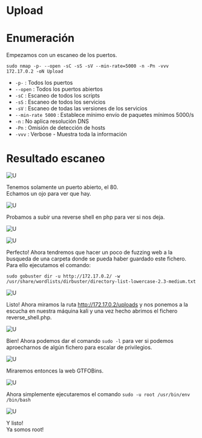 # Upload

# Enumeración

Empezamos con un escaneo de los puertos.

`sudo nmap -p- --open -sC -sS -sV --min-rate=5000 -n -Pn -vvv 172.17.0.2 -oN Upload`  

- `-p-` : Todos los puertos
- `--open` : Todos los puertos abiertos
- `-sC` : Escaneo de todos los scripts
- `-sS` : Escaneo de todos los servicios
- `-sV` : Escaneo de todas las versiones de los servicios
- `--min-rate 5000` : Establece mínimo envío de paquetes mínimos 5000/s
- `-n` : No aplica resolución DNS
- `-Pn` : Omisión de detección de hosts
- `-vvv` : Verbose - Muestra toda la información

# Resultado escaneo  

![U](https://github.com/giustiand/DockerLabs-Writeups/blob/main/F%C3%A1cil/images/upload/U_1.jpg)   

Tenemos solamente un puerto abierto, el 80.  
Echamos un ojo para ver que hay.  

![U](https://github.com/giustiand/DockerLabs-Writeups/blob/main/F%C3%A1cil/images/upload/U_2.jpg)     

Probamos a subir una reverse shell en php para ver si nos deja.  

![U](https://github.com/giustiand/DockerLabs-Writeups/blob/main/F%C3%A1cil/images/upload/U_3.jpg)    

![U](https://github.com/giustiand/DockerLabs-Writeups/blob/main/F%C3%A1cil/images/upload/U_4.jpg)    

Perfecto! 
Ahora tendremos que hacer un poco de fuzzing web a la busqueda de una carpeta donde se pueda haber guardado este fichero.  
Para ello ejecutamos el comando:  

`sudo gobuster dir -u http://172.17.0.2/ -w /usr/share/wordlists/dirbuster/directory-list-lowercase-2.3-medium.txt`

![U](https://github.com/giustiand/DockerLabs-Writeups/blob/main/F%C3%A1cil/images/upload/U_5.jpg)   

Listo! 
Ahora miramos la ruta http://172.17.0.2/uploads y nos ponemos a la escucha en nuestra máquina kali y una vez hecho abrimos el fichero reverse_shell.php.  

![U](https://github.com/giustiand/DockerLabs-Writeups/blob/main/F%C3%A1cil/images/upload/U_6.jpg)     

Bien! 
Ahora podemos dar el comando `sudo -l` para ver si podemos aproecharnos de algún fichero para escalar de privilegios.  

![U](https://github.com/giustiand/DockerLabs-Writeups/blob/main/F%C3%A1cil/images/upload/U_7.jpg)   

Miraremos entonces la web GTFOBins.  

![U](https://github.com/giustiand/DockerLabs-Writeups/blob/main/F%C3%A1cil/images/upload/U_8.jpg)     

Ahora simplemente ejecutaremos el comando `sudo -u root /usr/bin/env /bin/bash`

![U](https://github.com/giustiand/DockerLabs-Writeups/blob/main/F%C3%A1cil/images/upload/U_9.jpg)     

Y listo!  
Ya somos root!  




